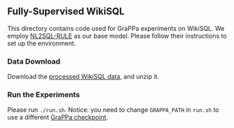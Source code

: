 ## Fully-Supervised WikiSQL

This directory contains code used for GraPPa experiments on WikiSQL. We employ [NL2SQL-RULE](https://github.com/guotong1988/NL2SQL-RULE) as our base model. Please follow their instructions to set up the environment.


### Data Download

Download the [processed WikiSQL data](https://drive.google.com/file/d/1YWviJdL6-BcpVQXEslVbGSdFbSJFcl73/view?usp=sharing), and unzip it.

### Run the Experiments

Please run `./run.sh`. Notice: you need to change `GRAPPA_PATH` in `run.sh` to use a different [GraPPa checkpoint](https://drive.google.com/file/d/1WHTrcCqNNxSdIJCpddBApKIDFKvYscPB/view?usp=sharing).

